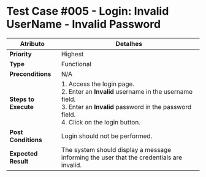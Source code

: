 # Test Case #005 - Login: Invalid UserName - Invalid Password

| **Atributo**       | **Detalhes**                                                                                              |
|--------------------|-----------------------------------------------------------------------------------------------------------|
| **Priority**       | Highest                                                |
| **Type**           | Functional                                                                                               |
| **Preconditions**  | N/A                                                                                                      |
| **Steps to Execute** | 1. Access the login page.<br>2. Enter an **Invalid** username in the username field.<br>3. Enter an **Invalid** password in the password field.<br>4. Click on the login button. |
| **Post Conditions** | Login should not be performed.                                                                           |
| **Expected Result** | The system should display a message informing the user that the credentials are invalid.                 |
